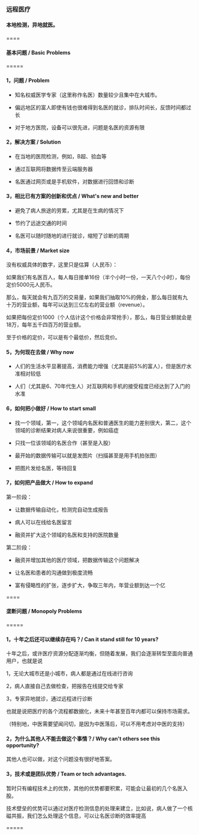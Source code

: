 ### 远程医疗

#### 本地检测，异地就医。

====

#### 基本问题 / Basic Problems

=====

#### 1，问题 / Problem

- 知名权威医学专家（这里称作名医）数量较少且集中在大城市。

- 偏远地区的富人即使有钱也很难得到名医的就诊，排队时间长，反馈时间都过长

- 对于地方医院，设备可以很先进，问题是名医的资源有限

#### 2，解决方案 / Solution

- 在当地的医院检测，例如，B超、验血等

- 通过互联网将数据传至云端服务器

- 名医通过网页或是手机软件，对数据进行回馈和诊断

#### 3，相比已有方案的创新和优点 / What's new and better

- 避免了病人旅途的劳累，尤其是在生病的情况下

- 节约了远途交通的时间

- 名医可以随时随地的进行就诊，缩短了诊断的周期

#### 4，市场前景 / Market size

没有权威具体的数字，这里只是估算（人民币）：

如果我们有名医百人，每人每日接单16份（半个小时一份，一天八个小时），每份定价5000元人民币。

那么，每天就会有九百万的交易量，如果我们抽取10%的佣金，那么每日就有九十万的营业额，每年可以达到三亿左右的营业额（revenue）。

如果把每份定价1000（个人估计这个价格会非常抢手），那么，每日营业额就会是18万，每年五千四百万的营业额。

至于价格的定价，可以是有个最低价，然后竞价。

#### 5，为何现在去做 / Why now

- 人们的生活水平显著提高，消费能力增强（尤其是前5%的富人），但是医疗水准相对较低

- 人们（尤其是6、70年代生人）对互联网和手机的接受程度已经达到了入门的水准

#### 6，如何把小做好 / How to start small

- 找一个领域，第一，这个领域内名医和普通医生的能力差别很大，第二，这个领域的诊断结果对病人来说很重要，例如癌症

- 只找一位该领域的名医合作（甚至是入股）

- 最开始的数据传输可以就是发图片（扫描甚至是用手机拍张图）

- 把图片发给名医，等待回复

#### 7，如何把产品做大 / How to expand

第一阶段：

- 让数据传输自动化，检测完自动生成报告

- 病人可以在线给名医留言

- 融资并扩大这个领域的名医和支持的医院数量

第二阶段：

- 融资并增加其他的医疗领域，把数据传输这个问题解决

- 让名医和患者的沟通做到极度流畅

- 富有侵略性的扩张，逐步扩大，争取三年内，年营业额到达一个亿

====

#### 垄断问题 / Monopoly Problems

=====

#### 1，十年之后还可以继续存在吗？/ Can it stand still for 10 years?

十年之后，或许医疗资源分配逐渐均衡，但随着发展，我们会逐渐转型至面向普通用户，也就是说

1，无论大城市还是小城市，病人都是通过在线进行咨询

2，病人直接自己去做检查，把报告在线提交给专家

3，专家异地就诊，通过远程进行诊断

也就是说把医疗的各个流程都数据化，未来十年甚至百年内都可以保持市场需求。

（特别地，中医需要望闻问切，是因为中医落后，可以不用考虑对中医的支持）

#### 2，为什么其他人不能去做这个事情？/ Why can't others see this opportunity?

其他人也可以做，对这个问题没有很好地答案。

#### 3，技术或是团队优势 / Team or tech advantages.

暂时只有编程技术上的优势，其他的优势都要积累，可能会让最初的几个名医入股。

技术壁垒的优势可以通过对医疗检测信息的处理来建立，比如说，病人做了一个核磁共振，我们怎么处理这个信息，可以让名医诊断的效率提高

=====
